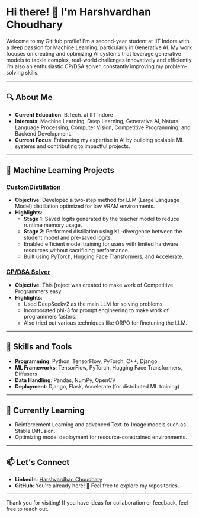 # Hi there! 👋 I'm Harshvardhan Choudhary

Welcome to my GitHub profile! I'm a second-year student at IIT Indore with a deep passion for Machine Learning, particularly in Generative AI. My work focuses on creating and optimizing AI systems that leverage generative models to tackle complex, real-world challenges innovatively and efficiently. I’m also an enthusiastic CP/DSA solver, constantly improving my problem-solving skills.

---

## 🔍 About Me
- **Current Education**: B.Tech. at IIT Indore  
- **Interests**: Machine Learning, Deep Learning, Generative AI, Natural Language Processing, Computer Vision, Competitive Programming, and Backend Development.  
- **Current Focus**: Enhancing my expertise in AI by building scalable ML systems and contributing to impactful projects.

---

## 🧠 Machine Learning Projects

### [CustomDistillation](https://github.com/Harshvardhan-To1/CustomDistillation)
- **Objective**: Developed a two-step method for LLM (Large Language Model) distillation optimized for low VRAM environments.
- **Highlights**:
  - **Stage 1**: Saved logits generated by the teacher model to reduce runtime memory usage.
  - **Stage 2**: Performed distillation using KL-divergence between the student model and pre-saved logits.
  - Enabled efficient model training for users with limited hardware resources without sacrificing performance.
  - Built using PyTorch, Hugging Face Transformers, and Accelerate.

### [CP/DSA Solver](https://github.com/Harshvardhan-To1/IITISoC_24_CP)
- **Objective**: This [roject was created to make work of Competitive Programmers easy.  
- **Highlights**:
  - Used DeepSeekv2 as the main LLM for solving problems.
  - Incorporated phi-3 for prompt engineering to make work of programmers fasters.
  - Also tried out various techniques like ORPO for finetuning the LLM.

---

## 🔧 Skills and Tools
- **Programming**: Python, TensorFlow, PyTorch, C++, Django  
- **ML Frameworks**: TensorFlow, PyTorch, Hugging Face Transformers, Diffusers  
- **Data Handling**: Pandas, NumPy, OpenCV  
- **Deployment**: Django, Flask, Accelerate (for distributed ML training)  

---

## 🌱 Currently Learning
- Reinforcement Learning and advanced Text-to-Image models such as Stable Diffusion.  
- Optimizing model deployment for resource-constrained environments.

---

## 📫 Let's Connect
- **LinkedIn**: [Harshvardhan Choudhary](https://www.linkedin.com/in/harshvardhan-choudhary/)  
- **GitHub**: You're already here! 🎉 Feel free to explore my repositories.

---

Thank you for visiting! If you have ideas for collaboration or feedback, feel free to reach out.

